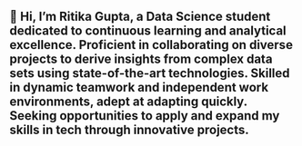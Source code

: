 ## 👋 Hi, I’m Ritika Gupta, a Data Science student dedicated to continuous learning and analytical excellence. Proficient in collaborating on diverse projects to derive insights from complex data sets using state-of-the-art technologies. Skilled in dynamic teamwork and independent work environments, adept at adapting quickly. Seeking opportunities to apply and expand my skills in tech through innovative projects.

<!---
GitHubPro18/GitHubPro18 is a ✨ special ✨ repository because its `README.md` (this file) appears on your GitHub profile.
You can click the Preview link to take a look at your changes.
--->
